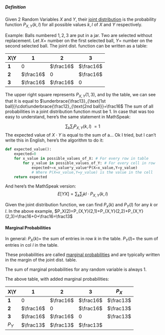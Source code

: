 ##### Definition
Given 2 Random Variables $X$ and $Y$, their <u>joint distribution</u> is the probability function $P_{X,Y}(k,l)$ for all possible values $k,l$ of $X$ and $Y$ respectively.

Example:
Balls numbered $1,2,3$ are put in a jar. Two are selected without replacement. Let $X=$ number on the first selected ball, $Y=$ number on the second selected ball.
The joint dist. function can be written as a table:

X\\Y | 1 | 2 | 3
----|--|--|--
**1**   | 0|$\frac16$|$\frac16$
**2**   |$\frac16$| 0|$\frac16$
**3**   |$\frac16$|$\frac16$| 0

The upper right square represents $P_{X,Y}(1,3)$, and by the table, we can see that it is equal to $\underbrace{\frac13}_{\text{1st ball}}\cdot\underbrace{\frac12}_{\text{2nd ball}}=\frac16$
The sum of all probabilities in a joint distribution function must be 1.
In case that was too easy to understand, here’s the same statement in MathSpeak:

$$\sum_k\sum_lP_{X,Y}(k,l)\ =1$$
The expected value of $X\cdot Y$ is equal to the sum of a…
Ok I tried, but I can’t write this in English, here’s the algorithm to do it:

```python
def expected_value():
	expected=0
	for x_value in possible_values_of_X: # For every row in table
		for y_value in possible_values_of_Y: # For every cell in row
			expected+=x_value*y_value*P(X=x_value,Y=y_value)
			# Where P(X=x_value,Y=y_value) is the value in the cell
	return expected
```

And here’s the MathSpeak version:
$$E[YX]=\sum_k\sum_lkl\cdot P_{X,Y}(k,l)$$

Given the joint distribution function, we can find $P_x(k)$ and $P_Y(l)$ for any $k$ or $l$.
In the above example, $P_X(2)=P_{X,Y}(2,1)+P_{X,Y}(2,2)+P_{X,Y}(2,3)=\frac16+0+\frac16=\frac13$

#### Marginal Probabilities

In general:
	$P_X(k)=$ the sum of entries in row $k$ in the table.
	$P_Y(l)=$ the sum of entries in col $l$ in the table.

These probabilities are called <u>marginal probabilities</u> and are typically written in the margin of the joint dist. table.

The sum of marginal probabilities for any random variable is always 1.

The above table, with added marginal probabilities:

X\\Y | 1 | 2 | 3 | $P_X$
----|--|--|--|--
**1**   | 0|$\frac16$|$\frac16$|$\frac13$
**2**   |$\frac16$| 0|$\frac16$|$\frac13$
**3**   |$\frac16$|$\frac16$| 0|$\frac13$
$P_Y$|$\frac13$|$\frac13$|$\frac13$|

